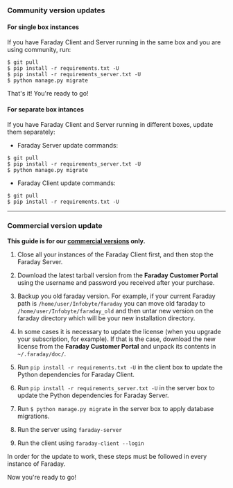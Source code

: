 ### Community version updates

#### For single box instances

If you have Faraday Client and Server running in the same box and you are using community, run:

```
$ git pull
$ pip install -r requirements.txt -U
$ pip install -r requirements_server.txt -U
$ python manage.py migrate
``` 

That's it! You're ready to go!

#### For separate box intances

If you have Faraday Client and Server running in different boxes, update them separately:

* Faraday Server update commands:

 ```
$ git pull
$ pip install -r requirements_server.txt -U
$ python manage.py migrate
``` 

* Faraday Client update commands:

 ```
$ git pull
$ pip install -r requirements.txt -U
``` 

***

### Commercial version update

**This guide is for our [commercial versions](https://www.faradaysec.com/#download) only.**

1. Close all your instances of the Faraday Client first, and then stop the Faraday Server.

1. Download the latest tarball version from the **Faraday Customer Portal** using the username and password you received after your purchase.

1. Backup you old faraday version. For example, if your current Faraday path is `/home/user/Infobyte/faraday` you can move old faraday to `/home/user/Infobyte/faraday_old` and then untar new version on the faraday directory which will be your new installation directory.

1. In some cases it is necessary to update the license (when you upgrade your subscription, for example). If that is the case, download the new license from the **Faraday Customer Portal** and unpack its contents in `~/.faraday/doc/`.

1. Run ```pip install -r requirements.txt -U``` in the client box to update the Python dependencies for Faraday Client.

1. Run ```pip install -r requirements_server.txt -U``` in the server box to update the Python dependencies for Faraday Server.

1. Run ```$ python manage.py migrate``` in the server box to apply database migrations.

1. Run the server using ```faraday-server```

1. Run the client using ```faraday-client --login```

In order for the update to work, these steps must be followed in every instance of Faraday.

Now you're ready to go!
